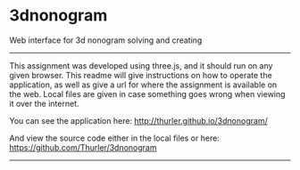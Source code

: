 # 3dnonogram
Web interface for 3d nonogram solving and creating

------------------------------------------------------------
 This assignment was developed using three.js, and it should
run on any given browser. This readme will give instructions
on how to operate the application, as well as give a url for
where the assignment is available on the web. Local files
are given in case something goes wrong when viewing it over
the internet.

You can see the application here:
http://thurler.github.io/3dnonogram/

And view the source code either in the local files or here:
https://github.com/Thurler/3dnonogram

------------------------------------------------------------
